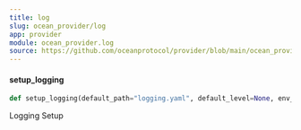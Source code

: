 ```yaml
---
title: log
slug: ocean_provider/log
app: provider
module: ocean_provider.log
source: https://github.com/oceanprotocol/provider/blob/main/ocean_provider/log.py
---
```

#### setup\_logging

```python
def setup_logging(default_path="logging.yaml", default_level=None, env_key="LOG_CFG")
```

Logging Setup


